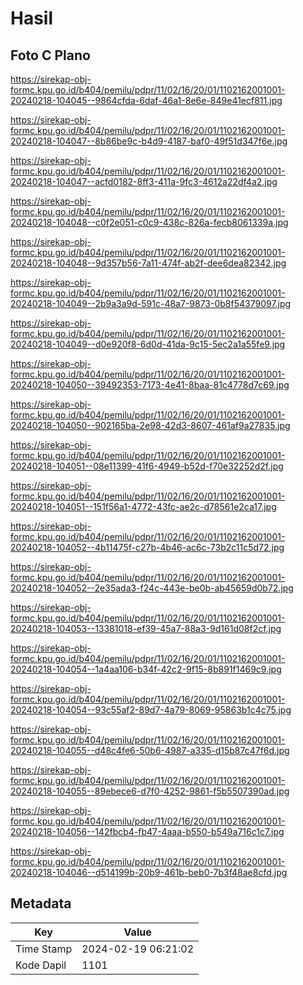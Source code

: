 # Hasil

## Foto C Plano

https://sirekap-obj-formc.kpu.go.id/b404/pemilu/pdpr/11/02/16/20/01/1102162001001-20240218-104045--9864cfda-6daf-46a1-8e6e-849e41ecf811.jpg

https://sirekap-obj-formc.kpu.go.id/b404/pemilu/pdpr/11/02/16/20/01/1102162001001-20240218-104047--8b86be9c-b4d9-4187-baf0-49f51d347f6e.jpg

https://sirekap-obj-formc.kpu.go.id/b404/pemilu/pdpr/11/02/16/20/01/1102162001001-20240218-104047--acfd0182-8ff3-411a-9fc3-4612a22df4a2.jpg

https://sirekap-obj-formc.kpu.go.id/b404/pemilu/pdpr/11/02/16/20/01/1102162001001-20240218-104048--c0f2e051-c0c9-438c-826a-fecb8061339a.jpg

https://sirekap-obj-formc.kpu.go.id/b404/pemilu/pdpr/11/02/16/20/01/1102162001001-20240218-104048--9d357b56-7a11-474f-ab2f-dee6dea82342.jpg

https://sirekap-obj-formc.kpu.go.id/b404/pemilu/pdpr/11/02/16/20/01/1102162001001-20240218-104049--2b9a3a9d-591c-48a7-9873-0b8f54379097.jpg

https://sirekap-obj-formc.kpu.go.id/b404/pemilu/pdpr/11/02/16/20/01/1102162001001-20240218-104049--d0e920f8-6d0d-41da-9c15-5ec2a1a55fe9.jpg

https://sirekap-obj-formc.kpu.go.id/b404/pemilu/pdpr/11/02/16/20/01/1102162001001-20240218-104050--39492353-7173-4e41-8baa-81c4778d7c69.jpg

https://sirekap-obj-formc.kpu.go.id/b404/pemilu/pdpr/11/02/16/20/01/1102162001001-20240218-104050--902165ba-2e98-42d3-8607-461af9a27835.jpg

https://sirekap-obj-formc.kpu.go.id/b404/pemilu/pdpr/11/02/16/20/01/1102162001001-20240218-104051--08e11399-41f6-4949-b52d-f70e32252d2f.jpg

https://sirekap-obj-formc.kpu.go.id/b404/pemilu/pdpr/11/02/16/20/01/1102162001001-20240218-104051--151f56a1-4772-43fc-ae2c-d78561e2ca17.jpg

https://sirekap-obj-formc.kpu.go.id/b404/pemilu/pdpr/11/02/16/20/01/1102162001001-20240218-104052--4b11475f-c27b-4b46-ac6c-73b2c11c5d72.jpg

https://sirekap-obj-formc.kpu.go.id/b404/pemilu/pdpr/11/02/16/20/01/1102162001001-20240218-104052--2e35ada3-f24c-443e-be0b-ab45659d0b72.jpg

https://sirekap-obj-formc.kpu.go.id/b404/pemilu/pdpr/11/02/16/20/01/1102162001001-20240218-104053--13381018-ef39-45a7-88a3-9d161d08f2cf.jpg

https://sirekap-obj-formc.kpu.go.id/b404/pemilu/pdpr/11/02/16/20/01/1102162001001-20240218-104054--1a4aa106-b34f-42c2-9f15-8b891f1469c9.jpg

https://sirekap-obj-formc.kpu.go.id/b404/pemilu/pdpr/11/02/16/20/01/1102162001001-20240218-104054--93c55af2-89d7-4a79-8069-95863b1c4c75.jpg

https://sirekap-obj-formc.kpu.go.id/b404/pemilu/pdpr/11/02/16/20/01/1102162001001-20240218-104055--d48c4fe6-50b6-4987-a335-d15b87c47f6d.jpg

https://sirekap-obj-formc.kpu.go.id/b404/pemilu/pdpr/11/02/16/20/01/1102162001001-20240218-104055--89ebece6-d7f0-4252-9861-f5b5507390ad.jpg

https://sirekap-obj-formc.kpu.go.id/b404/pemilu/pdpr/11/02/16/20/01/1102162001001-20240218-104056--142fbcb4-fb47-4aaa-b550-b549a716c1c7.jpg

https://sirekap-obj-formc.kpu.go.id/b404/pemilu/pdpr/11/02/16/20/01/1102162001001-20240218-104046--d514199b-20b9-461b-beb0-7b3f48ae8cfd.jpg


## Metadata

| Key        | Value               |
| ---------- | ------------------- |
| Time Stamp | 2024-02-19 06:21:02 |
| Kode Dapil | 1101                |



